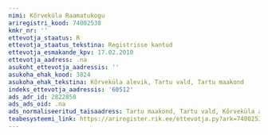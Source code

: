 ```yaml
---
nimi: Kõrveküla Raamatukogu
ariregistri_kood: 74002538
kmkr_nr: ''
ettevotja_staatus: R
ettevotja_staatus_tekstina: Registrisse kantud
ettevotja_esmakande_kpv: 17.02.2010
ettevotja_aadress: .na
asukoht_ettevotja_aadressis: ''
asukoha_ehak_kood: 3824
asukoha_ehak_tekstina: Kõrveküla alevik, Tartu vald, Tartu maakond
indeks_ettevotja_aadressis: '60512'
ads_adr_id: 2822858
ads_ads_oid: .na
ads_normaliseeritud_taisaadress: Tartu maakond, Tartu vald, Kõrveküla alevik
teabesysteemi_link: https://ariregister.rik.ee/ettevotja.py?ark=74002538&ref=rekvisiidid
---
```

